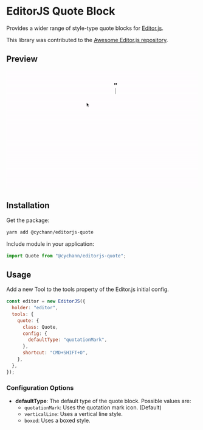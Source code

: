 # EditorJS Quote Block

Provides a wider range of style-type quote blocks for [Editor.js](https://editorjs.io/). 

This library was contributed to the [Awesome Editor.js repository](https://github.com/editor-js/awesome-editorjs).  

## Preview

![Quote Block Preview](assets/gifs/preview.gif)

## Installation

Get the package:

```bash
yarn add @cychann/editorjs-quote
```

Include module in your application:

```javascript
import Quote from "@cychann/editorjs-quote";
```

## Usage

Add a new Tool to the tools property of the Editor.js initial config.

```javascript
const editor = new EditorJS({
  holder: "editor",
  tools: {
    quote: {
      class: Quote,
      config: {
        defaultType: "quotationMark",
      },
      shortcut: "CMD+SHIFT+O",
    },
  },
});
```

### Configuration Options

- **defaultType**: The default type of the quote block. Possible values are:
  - `quotationMark`: Uses the quotation mark icon. (Default)
  - `verticalLine`: Uses a vertical line style.
  - `boxed`: Uses a boxed style.

